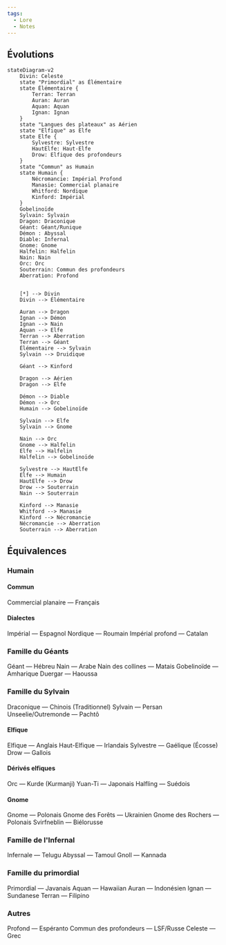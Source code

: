```yaml
---
tags:
  - Lore
  - Notes
---
```

## Évolutions

```mermaid
stateDiagram-v2
    Divin: Celeste
	state "Primordial" as Élémentaire
	state Élémentaire {
		Terran: Terran
		Auran: Auran
		Aquan: Aquan
		Ignan: Ignan
	}
	state "Langues des plateaux" as Aérien
	state "Elfique" as Elfe
	state Elfe {
		Sylvestre: Sylvestre
		HautElfe: Haut-Elfe
		Drow: Elfique des profondeurs
	}
	state "Commun" as Humain
	state Humain {
		Nécromancie: Impérial Profond
		Manasie: Commercial planaire
		Whitford: Nordique
		Kinford: Impérial
	}
    Gobelinoïde
	Sylvain: Sylvain
	Dragon: Draconique
	Géant: Géant/Runique
	Démon : Abyssal
	Diable: Infernal
	Gnome: Gnome
	Halfelin: Halfelin
	Nain: Nain
	Orc: Orc
	Souterrain: Commun des profondeurs
	Aberration: Profond
	

	[*] --> Divin
	Divin --> Élémentaire
	
	Auran --> Dragon
	Ignan --> Démon
	Ignan --> Nain
	Aquan --> Elfe
	Terran --> Aberration
	Terran --> Géant
    Élémentaire --> Sylvain
    Sylvain --> Druidique

	Géant --> Kinford

	Dragon --> Aérien
	Dragon --> Elfe
	
	Démon --> Diable
	Démon --> Orc
	Humain --> Gobelinoïde

	Sylvain --> Elfe
	Sylvain --> Gnome

    Nain --> Orc
	Gnome --> Halfelin
	Elfe --> Halfelin
	Halfelin --> Gobelinoïde
	
	Sylvestre --> HautElfe
	Elfe --> Humain
	HautElfe --> Drow
	Drow --> Souterrain
    Nain --> Souterrain

	Kinford --> Manasie
    Whitford --> Manasie
	Kinford --> Nécromancie
	Nécromancie --> Aberration
    Souterrain --> Aberration
```

## Équivalences
### Humain
#### Commun
Commercial planaire — Français
#### Dialectes
Impérial — Espagnol
Nordique — Roumain
Impérial profond — Catalan

### Famille du Géants
Géant — Hébreu
Nain — Arabe
Nain des collines — Matais
Gobelinoïde — Amharique
Duergar — Haoussa

### Famille du Sylvain
Draconique — Chinois (Traditionnel)
Sylvain — Persan
Unseelie/Outremonde — Pachtô

#### Elfique
Elfique — Anglais
Haut-Elfique — Irlandais
Sylvestre —  Gaélique (Écosse)
Drow — Gallois

#### Dérivés elfiques
Orc — Kurde (Kurmanji)
Yuan-Ti — Japonais
Halfling — Suédois

#### Gnome
Gnome — Polonais
Gnome des Forêts — Ukrainien
Gnome des Rochers — Polonais
Svirfneblin — Biélorusse

### Famille de l'Infernal
Infernale — Telugu
Abyssal — Tamoul
Gnoll — Kannada

### Famille du primordial
Primordial — Javanais
Aquan — Hawaiian
Auran — Indonésien
Ignan — Sundanese
Terran — Filipino

### Autres
Profond — Espéranto
Commun des profondeurs — LSF/Russe
Celeste — Grec